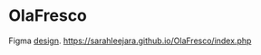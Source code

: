 # OlaFresco

Figma [design](https://www.figma.com/file/RRNqspdvBaJexBykJgz2WBp4/OlaFresco).
https://sarahleejara.github.io/OlaFresco/index.php
